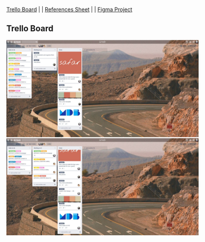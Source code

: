 [Trello Board](https://trello.com/invite/b/RCxdtw7a/915ac83860798984cfec7d0713abfce2/brief1) | | [References Sheet](https://docs.google.com/spreadsheets/d/1nOBv8gU2kVdT68CY1wiEXxzeOuYplHdHGzhcmX7MR_E/edit?usp=sharing) | | [Figma Project](https://www.figma.com/file/TU8491D65UW2upgS8FdhWu/Safar?node-id=7%3A73)
## Trello Board
![Initial Board](progcaps/trello_1.jpeg)
![Zoning Board](progcaps/trello_2.jpeg)
